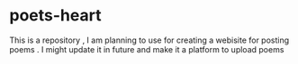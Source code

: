 # poets-heart
This is a repository  , I am planning to use for creating a webisite for posting poems . I might update it in future and make it a platform to upload poems 
